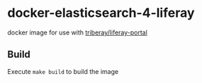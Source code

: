 # docker-elasticsearch-4-liferay
docker image for use with [triberay/liferay-portal](https://hub.docker.com/r/triberay/liferay-portal/)

## Build
Execute `make build` to build the image